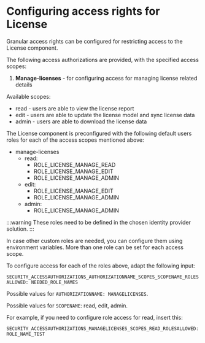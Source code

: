 # Configuring access rights for License

Granular access rights can be configured for restricting access to the License component.

The following access authorizations are provided, with the specified access scopes:

1. **Manage-licenses** - for configuring access for managing license related details

Available scopes:

* read - users are able to view the license report
* edit - users are able to update the license model and sync license data
* admin - users are able to download the license data

The License component is preconfigured with the following default users roles for each of the access scopes mentioned above:

* manage-licenses
  * read:
    * ROLE_LICENSE_MANAGE_READ
    * ROLE_LICENSE_MANAGE_EDIT
    * ROLE_LICENSE_MANAGE_ADMIN
  * edit:
    * ROLE_LICENSE_MANAGE_EDIT
    * ROLE_LICENSE_MANAGE_ADMIN
  * admin:
    * ROLE_LICENSE_MANAGE_ADMIN

:::warning
These roles need to be defined in the chosen identity provider solution.
:::

In case other custom roles are needed, you can configure them using environment variables. More than one role can be set for each access scope.

To configure access for each of the roles above, adapt the following input:

`SECURITY_ACCESSAUTHORIZATIONS_AUTHORIZATIONNAME_SCOPES_SCOPENAME_ROLESALLOWED: NEEDED_ROLE_NAMES`

Possible values for `AUTHORIZATIONNAME: MANAGELICENSES`.

Possible values for `SCOPENAME`: read, edit, admin.

For example, if you need to configure role access for read, insert this:

```
SECURITY_ACCESSAUTHORIZATIONS_MANAGELICENSES_SCOPES_READ_ROLESALLOWED: ROLE_NAME_TEST
```
